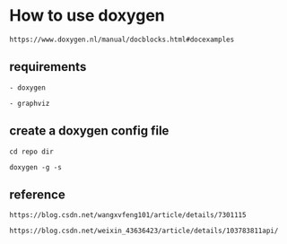 # How to use doxygen

    https://www.doxygen.nl/manual/docblocks.html#docexamples


## requirements

    - doxygen
    
    - graphviz

## create a doxygen config file

    cd repo dir

    doxygen -g -s

## reference

    https://blog.csdn.net/wangxvfeng101/article/details/7301115

    https://blog.csdn.net/weixin_43636423/article/details/103783811api/
